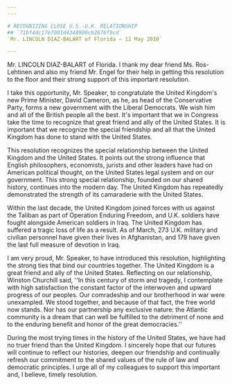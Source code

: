 ```yaml
---
---

# RECOGNIZING CLOSE U.S.-U.K. RELATIONSHIP
## `71bf4dc17e7001d4348900cb2676f9cd`
`Mr. LINCOLN DIAZ-BALART of Florida — 12 May 2010`

---
```



Mr. LINCOLN DIAZ-BALART of Florida. I thank my dear friend Ms. Ros-
Lehtinen and also my friend Mr. Engel for their help in getting this 
resolution to the floor and their strong support of this important 
resolution.

I take this opportunity, Mr. Speaker, to congratulate the United 
Kingdom's new Prime Minister, David Cameron, as he, as head of the 
Conservative Party, forms a new government with the Liberal Democrats. 
We wish him and all of the British people all the best. It's important 
that we in Congress take the time to recognize that great friend and 
ally of the United States. It is important that we recognize the 
special friendship and all that the United Kingdom has done to stand 
with the United States.

This resolution recognizes the special relationship between the 
United Kingdom and the United States. It points out the strong 
influence that English philosophers, economists, jurists and other 
leaders have had on American political thought, on the United States 
legal system and on our government. This strong special relationship, 
founded on our shared history, continues into the modern day. The 
United Kingdom has repeatedly demonstrated the strength of its 
camaraderie with the United States.

Within the last decade, the United Kingdom joined forces with us 
against the Taliban as part of Operation Enduring Freedom, and U.K. 
soldiers have fought alongside American soldiers in Iraq. The United 
Kingdom has suffered a tragic loss of life as a result. As of March, 
273 U.K. military and civilian personnel have given their lives in 
Afghanistan, and 179 have given the last full measure of devotion in 
Iraq.

I am very proud, Mr. Speaker, to have introduced this resolution, 
highlighting the strong ties that bind our countries together. The 
United Kingdom is a great friend and ally of the United States. 
Reflecting on our relationship, Winston Churchill said, ''In this 
century of storm and tragedy, I contemplate with high satisfaction the 
constant factor of the interwoven and upward progress of our peoples. 
Our comradeship and our brotherhood in war were unexampled. We stood 
together, and because of that fact, the free world now stands. Nor has 
our partnership any exclusive nature: the Atlantic community is a dream 
that can well be fulfilled to the detriment of none and to the enduring 
benefit and honor of the great democracies.''

During the most trying times in the history of the United States, we 
have had no truer friend than the United Kingdom. I sincerely hope that 
our futures will continue to reflect our histories, deepen our 
friendship and continually refresh our commitment to the shared values 
of the rule of law and democratic principles. I urge all of my 
colleagues to support this important and, I believe, timely resolution.